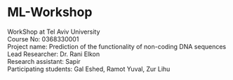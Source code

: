 # ML-Workshop
WorkShop at Tel Aviv University  
Course No: 0368330001  
Project name: Prediction of the functionality of non-coding DNA sequences  
Lead Researcher: Dr. Rani Elkon  
Research assistant: Sapir   
Participating students:
Gal Eshed,
Ramot Yuval,
Zur Lihu  

